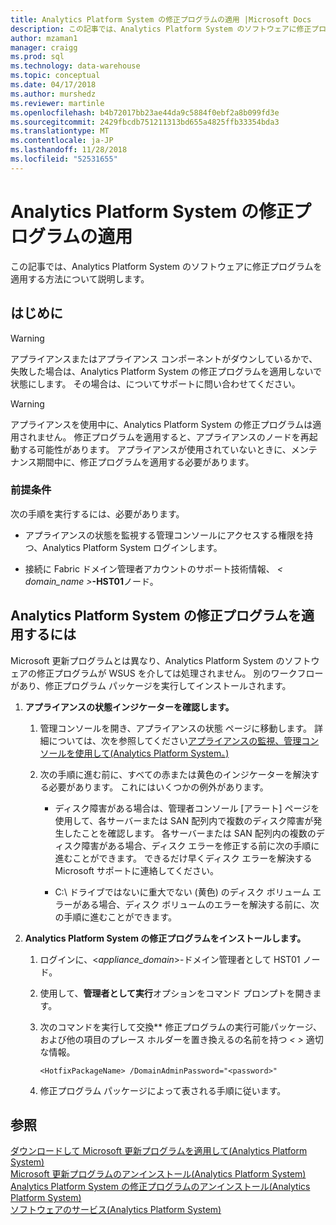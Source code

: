 ```yaml
---
title: Analytics Platform System の修正プログラムの適用 |Microsoft Docs
description: この記事では、Analytics Platform System のソフトウェアに修正プログラムを適用する方法について説明します。
author: mzaman1
manager: craigg
ms.prod: sql
ms.technology: data-warehouse
ms.topic: conceptual
ms.date: 04/17/2018
ms.author: murshedz
ms.reviewer: martinle
ms.openlocfilehash: b4b72017bb23ae44da9c5884f0ebf2a8b099fd3e
ms.sourcegitcommit: 2429fbcdb751211313bd655a4825ffb33354bda3
ms.translationtype: MT
ms.contentlocale: ja-JP
ms.lasthandoff: 11/28/2018
ms.locfileid: "52531655"
---
```

# <a name="apply-analytics-platform-system-hotfixes"></a>Analytics Platform System の修正プログラムの適用
この記事では、Analytics Platform System のソフトウェアに修正プログラムを適用する方法について説明します。  
  
## <a name="before-you-begin"></a>はじめに  
  
> [!WARNING]  
> アプライアンスまたはアプライアンス コンポーネントがダウンしているかで、失敗した場合は、Analytics Platform System の修正プログラムを適用しないで状態にします。 その場合は、についてサポートに問い合わせてください。  
  
> [!WARNING]  
> アプライアンスを使用中に、Analytics Platform System の修正プログラムは適用されません。 修正プログラムを適用すると、アプライアンスのノードを再起動する可能性があります。 アプライアンスが使用されていないときに、メンテナンス期間中に、修正プログラムを適用する必要があります。  
  
### <a name="prerequisites"></a>前提条件  
次の手順を実行するには、必要があります。  
  
-   アプライアンスの状態を監視する管理コンソールにアクセスする権限を持つ、Analytics Platform System ログインします。 <!-- MISSING LINKS See [Grant Permissions to Use the Admin Console &#40;SQL Server PDW&#41;](../sqlpdw/grant-permissions-to-use-the-admin-console-sql-server-pdw.md).  -->  
  
-   接続に Fabric ドメイン管理者アカウントのサポート技術情報、 _< domain_name >_**-HST01**ノード。  
  
## <a name="HowToInstallPDW"></a>Analytics Platform System の修正プログラムを適用するには  
Microsoft 更新プログラムとは異なり、Analytics Platform System のソフトウェアの修正プログラムが WSUS を介しては処理されません。 別のワークフローがあり、修正プログラム パッケージを実行してインストールされます。  
  
1.  **アプライアンスの状態インジケーターを確認します。**  
  
    1.  管理コンソールを開き、アプライアンスの状態 ページに移動します。 詳細については、次を参照してください[アプライアンスの監視、管理コンソールを使用して&#40;Analytics Platform System。&#41;](monitor-the-appliance-by-using-the-admin-console.md)  
  
    2.  次の手順に進む前に、すべての赤または黄色のインジケーターを解決する必要があります。 これにはいくつかの例外があります。  
  
        -   ディスク障害がある場合は、管理者コンソール [アラート] ページを使用して、各サーバーまたは SAN 配列内で複数のディスク障害が発生したことを確認します。 各サーバーまたは SAN 配列内の複数のディスク障害がある場合、ディスク エラーを修正する前に次の手順に進むことができます。 できるだけ早くディスク エラーを解決する Microsoft サポートに連絡してください。  
  
        -   C:\ ドライブではないに重大でない (黄色) のディスク ボリューム エラーがある場合、ディスク ボリュームのエラーを解決する前に、次の手順に進むことができます。  
  
2.  **Analytics Platform System の修正プログラムをインストールします。**  
  
    1.  ログインに、<*appliance_domain*>-ドメイン管理者として HST01 ノード。  
  
    2.  使用して、**管理者として実行**オプションをコマンド プロンプトを開きます。  
  
    3.  次のコマンドを実行して交換*<HotfixPackageName>* 修正プログラムの実行可能パッケージ、および他の項目のプレース ホルダーを置き換えるの名前を持つ *< >* 適切な情報。  
  
        ```  
        <HotfixPackageName> /DomainAdminPassword="<password>"  
        ```  
  
    4.  修正プログラム パッケージによって表される手順に従います。  
  
## <a name="see-also"></a>参照  
[ダウンロードして Microsoft 更新プログラムを適用して&#40;Analytics Platform System&#41;](download-and-apply-microsoft-updates.md)  
[Microsoft 更新プログラムのアンインストール&#40;Analytics Platform System&#41;](uninstall-microsoft-updates.md)  
[Analytics Platform System の修正プログラムのアンインストール&#40;Analytics Platform System&#41;](uninstall-analytics-platform-system-hotfixes.md)  
[ソフトウェアのサービス&#40;Analytics Platform System&#41;](software-servicing.md)  
  

